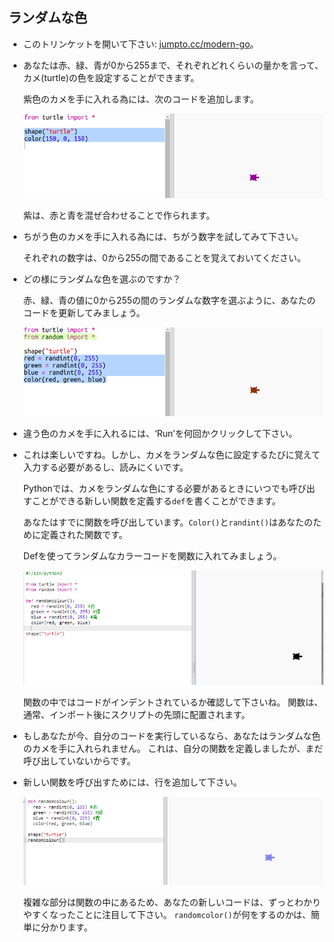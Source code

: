 ## ランダムな色

+ このトリンケットを開いて下さい: <a href="http://jumpto.cc/modern-go" target="_blank">jumpto.cc/modern-go</a>。

+ あなたは赤、緑、青が0から255まで、それぞれどれくらいの量かを言って、カメ(turtle)の色を設定することができます。
    
    紫色のカメを手に入れる為には、次のコードを追加します。
    
    ![スクリーンショット](images/modern-purple.png)
    
    紫は、赤と青を混ぜ合わせることで作られます。

+ ちがう色のカメを手に入れる為には、ちがう数字を試してみて下さい。
    
    それぞれの数字は、0から255の間であることを覚えておいてください。

+ どの様にランダムな色を選ぶのですか？
    
    赤、緑、青の値に0から255の間のランダムな数字を選ぶように、あなたのコードを更新してみましょう。
    
    ![スクリーンショット](images/modern-random-colour.png)

+ 違う色のカメを手に入れるには、‘Run’を何回かクリックして下さい。

+ これは楽しいですね。しかし、カメをランダムな色に設定するたびに覚えて入力する必要があるし、読みにくいです。
    
    Pythonでは、カメをランダムな色にする必要があるときにいつでも呼び出すことができる新しい関数を定義する`def`を書くことができます。
    
    あなたはすでに関数を呼び出しています。`Color()`と`randint()`はあなたのために定義された関数です。
    
    Defを使ってランダムなカラーコードを関数に入れてみましょう。
    
    ![スクリーンショット](images/modern-colour-function.png)
    
    関数の中ではコードがインデントされているか確認して下さいね。 関数は、通常、インポート後にスクリプトの先頭に配置されます。

+ もしあなたが今、自分のコードを実行しているなら、あなたはランダムな色のカメを手に入れられません。 これは、自分の関数を定義しましたが、まだ呼び出していないからです。

+ 新しい関数を呼び出すためには、行を追加して下さい。
    
    ![スクリーンショット](images/modern-call-colour.png)
    
    複雑な部分は関数の中にあるため、あなたの新しいコードは、ずっとわかりやすくなったことに注目して下さい。 `randomcolor()`が何をするのかは、簡単に分かります。